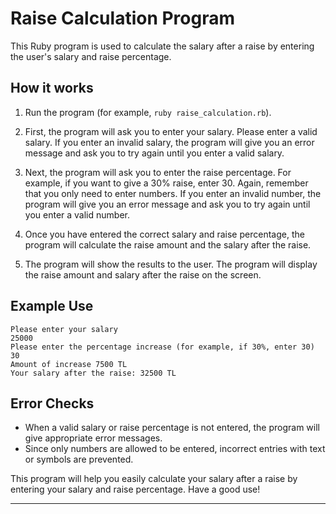 # Raise Calculation Program 

This Ruby program is used to calculate the salary after a raise by entering the user's salary and raise percentage.

## How it works

1. Run the program (for example, `ruby raise_calculation.rb`).
2. First, the program will ask you to enter your salary. Please enter a valid salary. If you enter an invalid salary, the program will give you an error message and ask you to try again until you enter a valid salary.

3. Next, the program will ask you to enter the raise percentage. For example, if you want to give a 30% raise, enter 30. Again, remember that you only need to enter numbers. If you enter an invalid number, the program will give you an error message and ask you to try again until you enter a valid number.

4. Once you have entered the correct salary and raise percentage, the program will calculate the raise amount and the salary after the raise.

5. The program will show the results to the user. The program will display the raise amount and salary after the raise on the screen.

## Example Use

```
Please enter your salary
25000
Please enter the percentage increase (for example, if 30%, enter 30)
30
Amount of increase 7500 TL
Your salary after the raise: 32500 TL
```

## Error Checks

- When a valid salary or raise percentage is not entered, the program will give appropriate error messages.
- Since only numbers are allowed to be entered, incorrect entries with text or symbols are prevented.

This program will help you easily calculate your salary after a raise by entering your salary and raise percentage. Have a good use!

---

